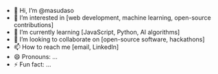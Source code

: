 - 👋 Hi, I’m @masudaso
- 👀 I’m interested in [web development, machine learning, open-source contributions]
- 🌱 I’m currently learning [JavaScript, Python, AI algorithms]
- 💞️ I’m looking to collaborate on [open-source software, hackathons]
- 📫 How to reach me [email, LinkedIn]
- 😄 Pronouns: ...
- ⚡ Fun fact: ...

<!---
masudaso/masudaso is a ✨ special ✨ repository because its `README.md` (this file) appears on your GitHub profile.
You can click the Preview link to take a look at your changes.
--->
